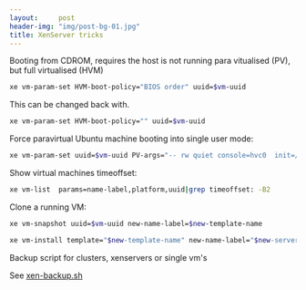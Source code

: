 ```yaml
---
layout:     post
header-img: "img/post-bg-01.jpg"
title: XenServer tricks
---
```


Booting from CDROM, requires the host is not running para vitualised (PV), but full virtualised (HVM)

```bash
xe vm-param-set HVM-boot-policy="BIOS order" uuid=$vm-uuid
```

This can be changed back with.

```bash
xe vm-param-set HVM-boot-policy="" uuid=$vm-uuid
```

Force paravirtual Ubuntu machine booting into single user mode:

```bash
xe vm-param-set uuid=$vm-uuid PV-args="-- rw quiet console=hvc0  init=/bin/bash"
```

Show virtual machines timeoffset:

```bash
xe vm-list  params=name-label,platform,uuid|grep timeoffset: -B2
```

Clone a running VM:

```bash
xe vm-snapshot uuid=$vm-uuid new-name-label=$new-template-name

xe vm-install template="$new-template-name" new-name-label="$new-server-name"
```

Backup script for clusters, xenservers or single vm's

See [xen-backup.sh](https://github.com/clysel/scripts/blob/master/xen-backup.sh)


